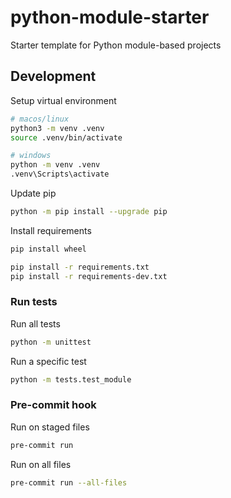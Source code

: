 # python-module-starter

Starter template for Python module-based projects

## Development

Setup virtual environment

```bash
# macos/linux
python3 -m venv .venv
source .venv/bin/activate

# windows
python -m venv .venv
.venv\Scripts\activate
```

Update pip

```bash
python -m pip install --upgrade pip
```

Install requirements

```bash
pip install wheel

pip install -r requirements.txt
pip install -r requirements-dev.txt
```

### Run tests

Run all tests

```bash
python -m unittest
```

Run a specific test

```bash
python -m tests.test_module
```

### Pre-commit hook

Run on staged files

```bash
pre-commit run
```

Run on all files

```bash
pre-commit run --all-files
```
